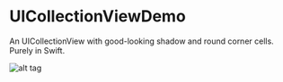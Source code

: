# UICollectionViewDemo
An UICollectionView with good-looking shadow and round corner cells. Purely in Swift.

![alt tag](https://raw.github.com/yizhiheng/UICollectionViewDemo/master/img.gif)
